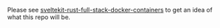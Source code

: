 Please see [sveltekit-rust-full-stack-docker-containers](https://github.com/henke443/sveltekit-rust-full-stack-docker-containers) to get an idea of what this repo will be.